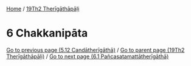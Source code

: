 
[Home](/) / [19Th2 Therīgāthāpāḷi](../19Th2.md)

# 6 Chakkanipāta


[Go to previous page (5.12 Candātherīgāthā)](5/5.12.md) / [Go to parent page (19Th2 Therīgāthāpāḷi)](0.md) / [Go to next page (6.1 Pañcasatamattātherīgāthā)](6/6.1.md)



